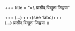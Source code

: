 +++
title = "०६ प्राशीद् विद्युता जिह्वया"

+++
(…) +++(see 1abc)+++  
(…) प्राशीद् विद्युता जिह्वया ॥